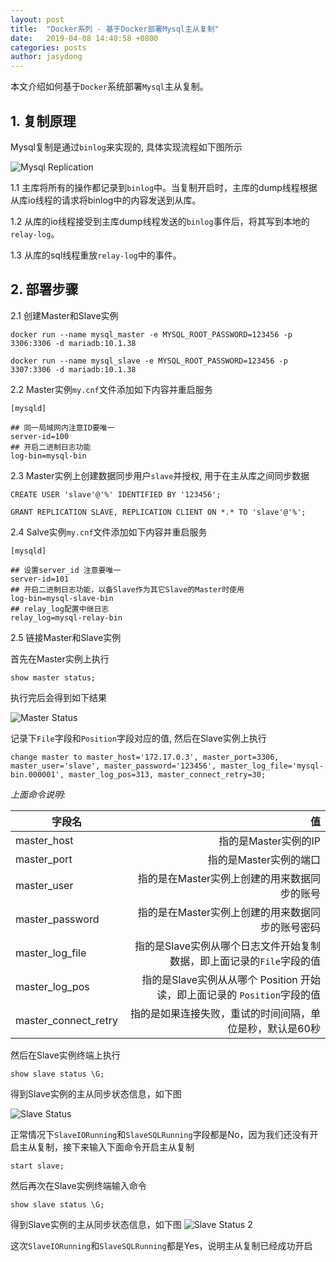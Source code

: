 ```yaml
---
layout: post
title:  "Docker系列 - 基于Docker部署Mysql主从复制"
date:   2019-04-08 14:40:58 +0800
categories: posts
author: jasydong
---
```

本文介绍如何基于`Docker`系统部署`Mysql`主从复制。

## 1. 复制原理

Mysql复制是通过`binlog`来实现的, 具体实现流程如下图所示

![Mysql Replication](https://jasydong.github.io/assets/images/mysql/mysql_replication.jpg)

1.1 主库将所有的操作都记录到`binlog`中。当复制开启时，主库的dump线程根据从库io线程的请求将binlog中的内容发送到从库。

1.2 从库的io线程接受到主库dump线程发送的`binlog`事件后，将其写到本地的`relay-log`。

1.3 从库的sql线程重放`relay-log`中的事件。

## 2. 部署步骤

2.1 创建Master和Slave实例
```
docker run --name mysql_master -e MYSQL_ROOT_PASSWORD=123456 -p 3306:3306 -d mariadb:10.1.38
```

```
docker run --name mysql_slave -e MYSQL_ROOT_PASSWORD=123456 -p 3307:3306 -d mariadb:10.1.38
```

2.2 Master实例`my.cnf`文件添加如下内容并重启服务
```
[mysqld]

## 同一局域网内注意ID要唯一
server-id=100
## 开启二进制日志功能
log-bin=mysql-bin
```

2.3 Master实例上创建数据同步用户`slave`并授权, 用于在主从库之间同步数据

```
CREATE USER 'slave'@'%' IDENTIFIED BY '123456';
```
```
GRANT REPLICATION SLAVE, REPLICATION CLIENT ON *.* TO 'slave'@'%';
```

2.4 Salve实例`my.cnf`文件添加如下内容并重启服务
```
[mysqld]

## 设置server_id 注意要唯一
server-id=101
## 开启二进制日志功能，以备Slave作为其它Slave的Master时使用
log-bin=mysql-slave-bin
## relay_log配置中继日志
relay_log=mysql-relay-bin
```
2.5 链接Master和Slave实例

首先在Master实例上执行
```
show master status;
```
执行完后会得到如下结果

![Master Status](https://jasydong.github.io/assets/images/mysql/mysql_master_status.png)

记录下`File`字段和`Position`字段对应的值, 然后在Slave实例上执行
```
change master to master_host='172.17.0.3', master_port=3306, master_user='slave', master_password='123456', master_log_file='mysql-bin.000001', master_log_pos=313, master_connect_retry=30;
```
*上面命令说明:*

| 字段名    |  值                    |
|----------|-------------------:    |
| master_host | 指的是Master实例的IP |
| master_port | 指的是Master实例的端口 |
| master_user | 指的是在Master实例上创建的用来数据同步的账号 |
| master_password | 指的是在Master实例上创建的用来数据同步的账号密码 |
| master_log_file | 指的是Slave实例从哪个日志文件开始复制数据，即上面记录的`File`字段的值 |
| master_log_pos | 指的是Slave实例从从哪个 Position 开始读，即上面记录的 `Position`字段的值 |
| master_connect_retry | 指的是如果连接失败，重试的时间间隔，单位是秒，默认是60秒 |

然后在Slave实例终端上执行
```
show slave status \G;
```
得到Slave实例的主从同步状态信息，如下图

![Slave Status](https://jasydong.github.io/assets/images/mysql/mysql_slave_status.png)

正常情况下`SlaveIORunning`和`SlaveSQLRunning`字段都是No，因为我们还没有开启主从复制，接下来输入下面命令开启主从复制

```
start slave;
```
然后再次在Slave实例终端输入命令

```
show slave status \G;
```
得到Slave实例的主从同步状态信息，如下图
![Slave Status 2](https://jasydong.github.io/assets/images/mysql/mysql_slave_status2.png)

这次`SlaveIORunning`和`SlaveSQLRunning`都是Yes，说明主从复制已经成功开启
